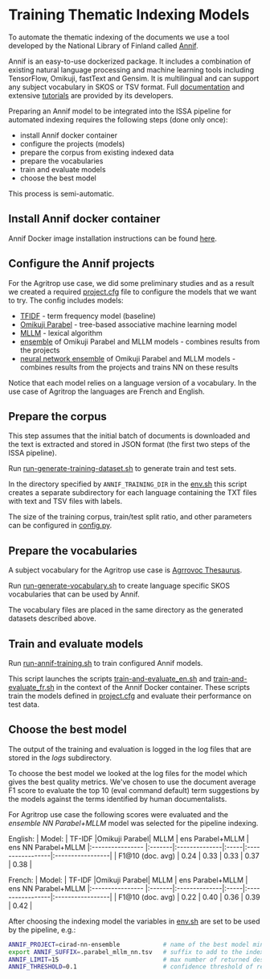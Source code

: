 
# Training Thematic Indexing Models

To automate the thematic indexing of the documents we use a tool developed by the National Library of Finland called [Annif](https://annif.org/).

Annif is an easy-to-use dockerized package. It includes a combination of existing natural language processing and machine learning tools including TensorFlow, Omikuji, fastText and Gensim. It is multilingual and can support any subject vocabulary in SKOS or TSV format. Full [documentation](https://github.com/NatLibFi/Annif/wiki)  and extensive  [tutorials](https://github.com/NatLibFi/Annif-tutorial) are provided by its developers.

Preparing an Annif model to be integrated into the ISSA pipeline for automated indexing requires the following steps (done only once):

- install Annif docker container
- configure the projects (models)
- prepare the corpus from existing indexed data
- prepare the vocabularies
- train and evaluate models
- choose the best model

This process is semi-automatic.

## Install Annif docker container

Annif Docker image installation instructions can be found [here](../environment/containers#annif).

## Configure the Annif projects

For the Agritrop use case, we did some preliminary studies and as a result we created a required [project.cfg](./projects.cfg) file to configure the models that we want to try. The config includes models:

- [TFIDF](https://github.com/NatLibFi/Annif/wiki/Backend%3A-TF-IDF) - term frequency model (baseline)
- [Omikuji Parabel](https://github.com/NatLibFi/Annif/wiki/Backend%3A-Omikuji) - tree-based associative machine learning model
- [MLLM](https://github.com/NatLibFi/Annif/wiki/Backend%3A-MLLM)  - lexical algorithm
- [ensemble](https://github.com/NatLibFi/Annif/wiki/Backend%3A-Ensemble) of Omikuji Parabel and MLLM models - combines results from the projects
- [neural network ensemble](https://github.com/NatLibFi/Annif/wiki/Backend%3A-nn_ensemble) of Omikuji Parabel and MLLM models - combines results from the projects and trains NN on these results

Notice that each model relies on a language version of a vocabulary. In the use case of Agritrop the languages are French and English.

## Prepare the corpus

This step assumes that the initial batch of documents is downloaded and the text is extracted and stored in JSON format (the first two steps of the ISSA pipeline).

Run [run-generate-training-dataset.sh](./run-generate-training-dataset.sh) to generate train and test sets.

In the directory specified by `ANNIF_TRAINING_DIR` in the [env.sh](../config/agritrop/env.sh) this script creates a separate subdirectory for each language containing the TXT files with text and TSV files with labels.

The size of the training corpus, train/test split ratio, and other parameters can be configured in [config.py](../config/agritrop/config.py).

## Prepare the vocabularies

A subject vocabulary for the Agritrop use case is [Agrrovoc Thesaurus](https://data.apps.fao.org/catalog/organization/about/agrovoc).

Run [run-generate-vocabulary.sh](./run-generate-vocabularies.sh) to create language specific SKOS vocabularies that can be used by Annif.

The vocabulary files are placed in the same directory as the generated datasets described above.

## Train and evaluate models

Run [run-annif-training.sh](./run-annif-training.sh) to train configured Annif models.

This script launches the scripts [train-and-evaluate_en.sh](./train-and-evaluate_en.sh) and [train-and-evaluate_fr.sh](./train-and-evaluate_fr.sh) in the context of the Annif Docker container. These scripts train the models defined in [project.cfg](./projects.cfg) and evaluate their performance on test data.

## Choose the best model

The output of the training and evaluation is logged in the log files that are stored in the _logs_ subdirectory.

To choose the best model we looked at the log files for the model which gives the best quality metrics. We've chosen to use the document average F1 score to evaluate the top 10 (eval command default) term suggestions by the models against the terms identified by human documentalists.

For Agritrop use case the following scores were evaluated and the _ensemble NN Parabel+MLLM_ model was selected for the pipeline indexing.

English:
| Model:           | TF-IDF |Omikuji Parabel| MLLM | ens Parabel+MLLM | ens NN Parabel+MLLM
|:---------------- |:-------|:--------------|:-----|:-----------------|:-----------------|
| F1@10 (doc. avg) | 0.24   | 0.33          | 0.33 | 0.37             | 0.38             |

French:
| Model:           | TF-IDF |Omikuji Parabel| MLLM | ens Parabel+MLLM | ens NN Parabel+MLLM
|:---------------- |:-------|:--------------|:-----|:-----------------|:-----------------|
| F1@10 (doc. avg) | 0.22   | 0.40          | 0.36 | 0.39             | 0.42             |


After choosing the indexing model the variables in [env.sh](../config/agritrop/env.sh) are set to be used by the pipeline, e.g.:

```bash
ANNIF_PROJECT=cirad-nn-ensemble            # name of the best model minus language suffix
export ANNIF_SUFFIX=.parabel_mllm_nn.tsv   # suffix to add to the indexing output file 
ANNIF_LIMIT=15                             # max number of returned descriptors
ANNIF_THRESHOLD=0.1                        # confidence threshold of returned descriptors
```
